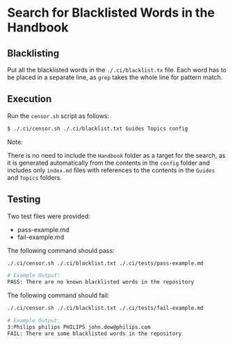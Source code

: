 # Search for Blacklisted Words in the Handbook

## Blacklisting

Put all the blacklisted words in the `./.ci/blacklist.tx` file. Each word has to be placed in a separate line, as `grep` takes the whole line for pattern match.

## Execution

Run the `censor.sh` script as follows:

```bash
$ ./.ci/censor.sh ./.ci/blacklist.txt Guides Topics config
```

Note:

There is no need to include the `Handbook` folder as a target for the search, as it is generated automatically from the contents in the `config` folder and includes only `index.md` files with references to the contents in the `Guides` and `Topics` folders.

## Testing

Two test files were provided:

- pass-example.md
- fail-example.md

The following command should pass:

```bash
./.ci/censor.sh ./.ci/blacklist.txt ./.ci/tests/pass-example.md

# Example Output:
PASS: There are no known blacklisted words in the repository
```

The following command should fail:

```bash
./.ci/censor.sh ./.ci/blacklist.txt ./.ci/tests/fail-example.md

# Example Output:
3:Philips philips PHILIPS john.dow@philips.com
FAIL: There are some blacklisted words in the repository
```
